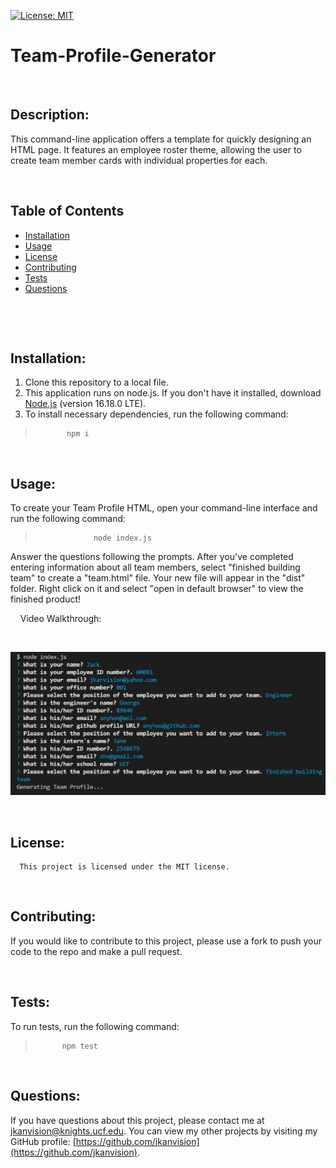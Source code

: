 [![License: MIT](https://img.shields.io/badge/License-MIT-yellow.svg)](https://opensource.org/licenses/MIT)
  
  # Team-Profile-Generator
  <br>

  

  ## Description: 
  This command-line application offers a template for quickly designing an HTML page. It features an employee roster theme, allowing the user to create team member cards with individual properties for each.
  &nbsp;
  &nbsp;

  &nbsp;
  &nbsp;
  ## Table of Contents
  - [Installation](#installation)
  - [Usage](#usage)
  - [License](#license)
  - [Contributing](#contributing)
  - [Tests](#tests)
  - [Questions](#questions)
  <br>

  &nbsp;
  &nbsp;
  ## Installation:
  1. Clone this repository to a local file.
  2. This application runs on node.js. If you don't have it installed, download [Node.js](https://nodejs.org/en/) (version 16.18.0 LTE).
  3. To install necessary dependencies, run the following command:

  >            npm i
  

  &nbsp;
  &nbsp;
  ## Usage:
  To create your Team Profile HTML, open your command-line interface and run the following command:

  >                  node index.js
  


  Answer the questions following the prompts. After you've completed entering information about all team members, select "finished building team" to create a "team.html" file. Your new file will appear in the "dist" folder. Right click on it and select "open in default browser" to view the finished product!
  &nbsp;
  &nbsp;

&nbsp;
&nbsp;
Video Walkthrough:

&nbsp;
&nbsp;

  [![Video walkthrough demonstrating the functionality of the application](./images/team-profile-generator-scrnshot.png)](https://drive.google.com/file/d/1X_uXh12mdWovb62guhBKVK1f2950q0QB/view)


  &nbsp;
  &nbsp;
  ## License:
      This project is licensed under the MIT license.

    
  &nbsp;
  &nbsp;

  ## Contributing:
  If you would like to contribute to this project, please use a fork to push your code to the repo and make a pull request.
  &nbsp;
  &nbsp;

  &nbsp;
  &nbsp;
  ## Tests:
  To run tests, run the following command:
  >           npm test
  
  &nbsp;
  &nbsp;
  ## Questions:
  If you have questions about this project, please contact me at [jkanvision@knights.ucf.edu](mailto:jkanvision@knights.ucf.edu). You can view my other projects by visiting my GitHub profile: [https://github.com/jkanvision](https://github.com/jkanvision).